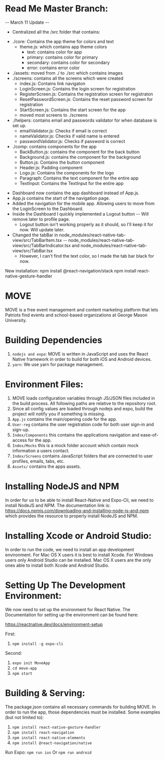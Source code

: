 # Read Me Master Branch:

-- March 11 Update -- 
* Centralized all the /src folder that contains: 
- ./core: Contains the app theme for colors and text
	* theme.js: which contains app theme colors
		* text: contains color for app
		* primary: contains color for primary
		* secondary: contains color for secondary
		* error: contains error color
- ./assets: moved from ./ to ./src which contains images
- ./screens: contains all the screens which were created
	* index.js: Contains link navigaton
	* LoginScreen.js: Contains the login screen for registration
	* RegisterScreen.js: Contains the registration screen for registraton
	* ResetPasswordScreen.js: Contains the reset password screen for registration
	* StartScreen.js: Contains the start screen for the app
	* moved most screens to ./screens
- ./helpers: contains email and passwords validator for when database is set up.
	* emailValidator.js: Checks if email is correct
	* nameValidator.js: Checks if valid name is entered
	* passwordValidator.js: Checks if password is correct
- ./comp: contains components for the app
	* BackButton.js: contains the component for the back button
	* Background.js: contains the component for the background
	* Button.js: Contains the button component
	* Header.js: Padding component
	* Logo.js: Contains the components for the logo
	* Paragraph: Contains the text component for the entire app
	* TextInput: Contains the TextInput for the entire app
* Dashboard now contains the app dashboard instead of App.js.
* App.js contains the start of the navigation page.
* Added the navigation for the mobile app. Allowing users to move from the LoginScreen to the Dashboard.
* Inside the Dashboard I quickly implemented a Logout button -- Will remove later to profile page.
	- Logout button isn't working properly as it should, so I'll keep it for now. Will update later. 
* Changed the tabBar in node_modules/react-native-tab-view/src/TabBarItem.tsx -- node_modules/react-native-tab-view/src/TabBarIndicator.tsx and node_modules/react-native-tab-view/src/TabBar.tsx
	- However, I can't find the text color, so I made the tab bar black for now.


New installation: 
npm install @react-navigation/stack
npm install react-native-gesture-handler



# MOVE

MOVE is a free event management and content marketing platform that lets Patriots find events and school-based organizations at George Mason University. 

# Building Dependencies

  1.	```nodejs and expo```: MOVE is written in JavaScript and uses the React Native framework in order to build for both iOS and Android devices. 
  2.	```yarn```: We use yarn for package management.


# Environment Files:

1.	MOVE loads configuration variables through JS/JSON files included in the build process. All following paths are relative to the repository root. 
2.	Since all config values are loaded through nodejs and expo, build the project will notify you if something is missing. 
3.	```App.js``` contains the main/opening code for the app.
4.	```User-reg``` contains the user registration code for both user sign-in and sign-up.
5.	```Index/Components``` this contains the applications navigation and ease-of-access for the app. 
6.	```Index/Mocks``` this is a mock folder account which contain mock information a users contact. 
7.	```Index/Screens``` contains JavaScript folders that are connected to user profiles, emails, tabs, etc. 
8.	```Assets/``` contains the apps assets. 


# Installing NodeJS and NPM

In order for us to be able to install React-Native and Expo-Cli, we need to install NodeJS and NPM. The documentation link is: https://docs.npmjs.com/downloading-and-installing-node-js-and-npm which provides the resource to properly install NodeJS and NPM.

# Installing Xcode or Android Studio:

In order to run the code, we need to install an app development environment. For Mac OS X users it is best to install Xcode. For Windows users only Android Studio can be installed. Mac OS X users are the only ones able to install both Xcode and Android Studio.

# Setting Up The Development Environment: 

We now need to set up the environment for React Native. The Documentation for setting up the environment can be found here: 

https://reactnative.dev/docs/environment-setup

First:

  1. ``` npm install -g expo-cli ``` 

Second:

  1. ``` expo init MoveApp ```
  2. ``` cd move-app ``` 
  3. ``` npm start ```

# Building & Serving:
The package.json contains all necessary commands for building MOVE. In order to run the app, those dependencies must be installed. Some examples (but not limited to):

  1. ``` npm install react-native-gesture-handler ```
  2. ``` npm install react-navigation  ```
  3. ``` npm install react-native-elements ```
  4. ``` npm install @react-navigation/native   ```

Run Expo: 
``` npm run ios ```
Or
``` npm run android ```
